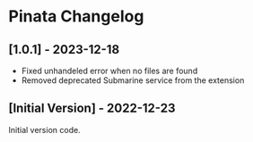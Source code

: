 # Pinata Changelog

## [1.0.1] - 2023-12-18

- Fixed unhandeled error when no files are found
- Removed deprecated Submarine service from the extension

## [Initial Version] - 2022-12-23

Initial version code.
